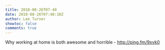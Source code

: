 ```yaml
---
title: 2010-08-26T07-40
date: 2010-08-26T07:40:10Z
author: Lee Turner
showtoc: false
comments: true
---
```


Why working at home is both awesome and horrible - http://ping.fm/9xvk0

